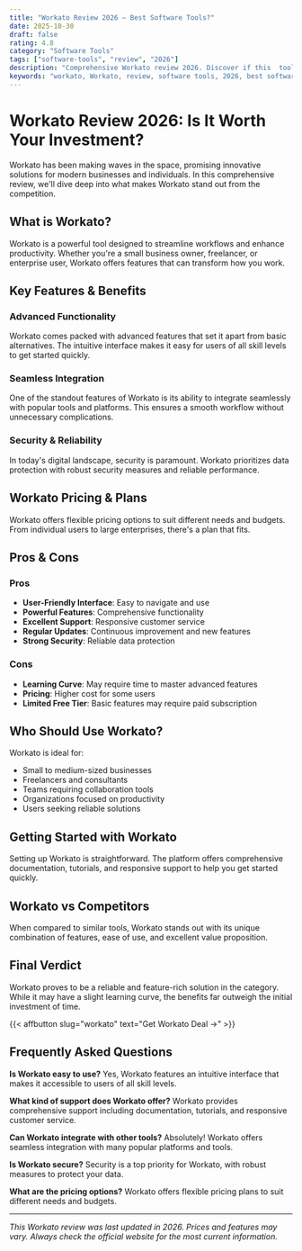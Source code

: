 ```yaml
---
title: "Workato Review 2026 – Best Software Tools?"
date: 2025-10-30
draft: false
rating: 4.8
category: "Software Tools"
tags: ["software-tools", "review", "2026"]
description: "Comprehensive Workato review 2026. Discover if this  tool is the best choice for your needs."
keywords: "workato, Workato, review, software tools, 2026, best software tools"
---
```


# Workato Review 2026: Is It Worth Your Investment?

Workato has been making waves in the  space, promising innovative solutions for modern businesses and individuals. In this comprehensive review, we'll dive deep into what makes Workato stand out from the competition.

## What is Workato?

Workato is a powerful  tool designed to streamline workflows and enhance productivity. Whether you're a small business owner, freelancer, or enterprise user, Workato offers features that can transform how you work.

## Key Features & Benefits

### Advanced Functionality
Workato comes packed with advanced features that set it apart from basic alternatives. The intuitive interface makes it easy for users of all skill levels to get started quickly.

### Seamless Integration
One of the standout features of Workato is its ability to integrate seamlessly with popular tools and platforms. This ensures a smooth workflow without unnecessary complications.

### Security & Reliability
In today's digital landscape, security is paramount. Workato prioritizes data protection with robust security measures and reliable performance.

## Workato Pricing & Plans

Workato offers flexible pricing options to suit different needs and budgets. From individual users to large enterprises, there's a plan that fits.

## Pros & Cons

### Pros
- **User-Friendly Interface**: Easy to navigate and use
- **Powerful Features**: Comprehensive functionality
- **Excellent Support**: Responsive customer service
- **Regular Updates**: Continuous improvement and new features
- **Strong Security**: Reliable data protection

### Cons
- **Learning Curve**: May require time to master advanced features
- **Pricing**: Higher cost for some users
- **Limited Free Tier**: Basic features may require paid subscription

## Who Should Use Workato?

Workato is ideal for:
- Small to medium-sized businesses
- Freelancers and consultants
- Teams requiring collaboration tools
- Organizations focused on productivity
- Users seeking reliable  solutions

## Getting Started with Workato

Setting up Workato is straightforward. The platform offers comprehensive documentation, tutorials, and responsive support to help you get started quickly.

## Workato vs Competitors

When compared to similar tools, Workato stands out with its unique combination of features, ease of use, and excellent value proposition.

## Final Verdict

Workato proves to be a reliable and feature-rich solution in the  category. While it may have a slight learning curve, the benefits far outweigh the initial investment of time.

{{< affbutton slug="workato" text="Get Workato Deal →" >}}

## Frequently Asked Questions

**Is Workato easy to use?**
Yes, Workato features an intuitive interface that makes it accessible to users of all skill levels.

**What kind of support does Workato offer?**
Workato provides comprehensive support including documentation, tutorials, and responsive customer service.

**Can Workato integrate with other tools?**
Absolutely! Workato offers seamless integration with many popular platforms and tools.

**Is Workato secure?**
Security is a top priority for Workato, with robust measures to protect your data.

**What are the pricing options?**
Workato offers flexible pricing plans to suit different needs and budgets.

---

*This Workato review was last updated in 2026. Prices and features may vary. Always check the official website for the most current information.*
